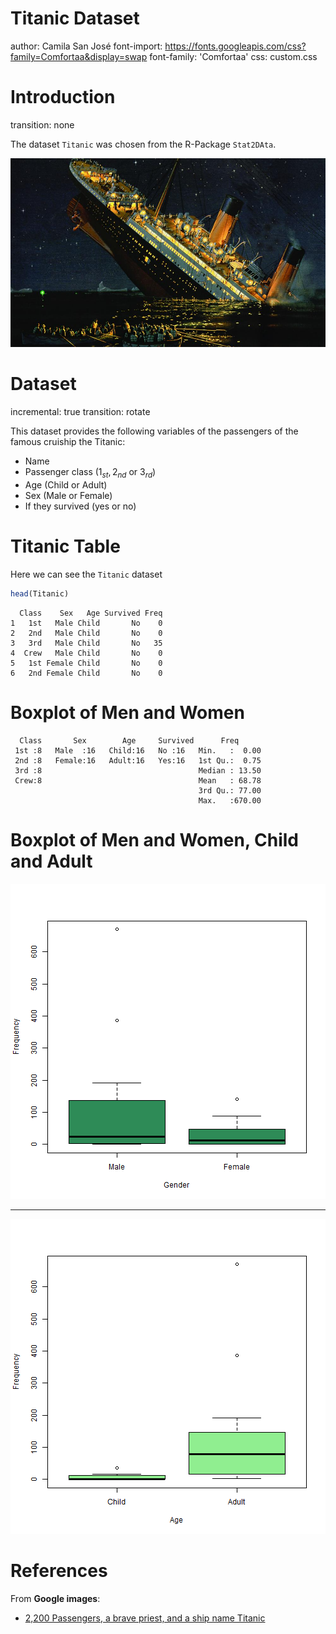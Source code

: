 Titanic Dataset
=========================
author: Camila San José
font-import: https://fonts.googleapis.com/css?family=Comfortaa&display=swap
font-family: 'Comfortaa' 
css: custom.css


Introduction
=========================
transition: none

The dataset `Titanic` was chosen from the R-Package `Stat2DAta`. 

![plot of chunk pressure](titanic2.JPG)


Dataset
=========================
incremental: true
transition: rotate

This dataset provides the following variables of the passengers of the famous cruiship the Titanic: 

- Name
- Passenger class ($1_{st}, 2_{nd}$ or $3_{rd}$)
- Age (Child or Adult)
- Sex (Male or Female)
- If they survived (yes or no)

Titanic Table
========================================================

Here we can see the `Titanic` dataset




```r
head(Titanic)
```

```
  Class    Sex   Age Survived Freq
1   1st   Male Child       No    0
2   2nd   Male Child       No    0
3   3rd   Male Child       No   35
4  Crew   Male Child       No    0
5   1st Female Child       No    0
6   2nd Female Child       No    0
```


Boxplot of Men and Women
========================================================


```
  Class       Sex        Age     Survived      Freq       
 1st :8   Male  :16   Child:16   No :16   Min.   :  0.00  
 2nd :8   Female:16   Adult:16   Yes:16   1st Qu.:  0.75  
 3rd :8                                   Median : 13.50  
 Crew:8                                   Mean   : 68.78  
                                          3rd Qu.: 77.00  
                                          Max.   :670.00  
```


Boxplot of Men and Women, Child and Adult
========================================================

![plot of chunk unnamed-chunk-4](Rpres-figure/unnamed-chunk-4-1.png)
***
![plot of chunk unnamed-chunk-5](Rpres-figure/unnamed-chunk-5-1.png)


References
========================================================

From **Google images**:
- [2,200 Passengers, a brave priest, and a ship name Titanic](https://faithmag.com/sites/default/files/styles/article_full/public/2018-09/titanic2.jpg?h=6521bd5e&itok=H8td6QVv)
